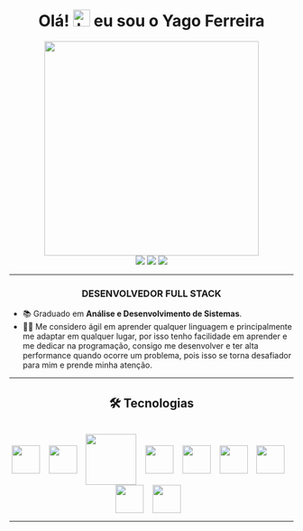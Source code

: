 <h1 align="center">Olá! <img src="https://raw.githubusercontent.com/kaueMarques/kaueMarques/master/hi.gif" height="30" alt="hand saying ola"width="30px" alt="hand_saying_ hi"> eu sou o Yago Ferreira</h1>

<div align="center">
   <img height="380em" src="https://user-images.githubusercontent.com/103700322/202863310-a26baa0c-10a4-4534-9d34-73fe14005c7a.gif"/>
</div>

<div align="center">
   <a href="https://www.linkedin.com/in/yago-ferreira-530a46237/" target="_blank"><img src="https://img.shields.io/badge/-LinkedIn-%230077B5?style=for-the-badge&logo=linkedin&logoColor=white" target="_blank"></a>
   <a href="https://mail.google.com/mail/u/0/?tab=rm&ogbl#inbox" target="_blank"><img src="https://img.shields.io/badge/Gmail-D14836?style=for-the-badge&logo=gmail&logoColor=white"></a>
   <a href="https://wa.me/5561981843371" target="_blank"><img src="https://img.shields.io/badge/WhatsApp-25D366?style=for-the-badge&logo=whatsapp&logoColor=white"></a>
</div>

***

<div align="center">
   <h3> DESENVOLVEDOR FULL STACK </h3>
</div>

- 📚 Graduado em **Análise e Desenvolvimento de Sistemas**.
- 👨‍💻 Me considero ágil em aprender qualquer linguagem e principalmente me adaptar em qualquer lugar, por isso tenho facilidade em aprender e me dedicar na programação, consigo me desenvolver e ter alta performance quando ocorre um problema, pois isso se torna desafiador para mim e prende minha atenção.

***

<div align="center">
   <h2> 🛠 Tecnologias</h2>
</div>

<div style="display: inline_block" align="center"><br/>
    <img align="center" width="50px" src="https://cdn.jsdelivr.net/gh/devicons/devicon/icons/javascript/javascript-plain.svg" />&nbsp &nbsp
    <img align="center" width="50px" src="https://cdn.jsdelivr.net/gh/devicons/devicon/icons/typescript/typescript-original.svg" />&nbsp &nbsp
    <img align="center" width="90px" src="https://cdn.jsdelivr.net/gh/devicons/devicon/icons/nodejs/nodejs-original-wordmark.svg" />&nbsp &nbsp
    <img align="center" width="50px" src="https://cdn.jsdelivr.net/gh/devicons/devicon/icons/angularjs/angularjs-plain.svg" />&nbsp &nbsp
    <img align="center" width="50px" src="https://cdn.jsdelivr.net/gh/devicons/devicon/icons/react/react-original.svg" />&nbsp &nbsp
    <img align="center" width="50px" src="https://cdn.jsdelivr.net/gh/devicons/devicon/icons/python/python-original.svg" />&nbsp &nbsp
    <img align="center" width="50px" src="https://cdn.jsdelivr.net/gh/devicons/devicon/icons/git/git-original.svg" />&nbsp &nbsp
    <img align="center" width="50px" src="https://cdn.jsdelivr.net/gh/devicons/devicon/icons/mysql/mysql-original-wordmark.svg" />&nbsp &nbsp
    <img align="center" width="50px" src="https://cdn.jsdelivr.net/gh/devicons/devicon/icons/npm/npm-original-wordmark.svg" />&nbsp &nbsp
</div>

***
